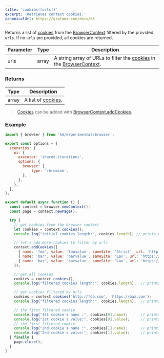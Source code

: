 ```yaml
---
title: 'cookies([urls])'
excerpt: 'Retrieves context cookies.'
canonicalUrl: https://grafana.com/docs/k6
---
```


Returns a list of [cookies](/javascript-api/k6-experimental/browser/browsercontext/cookie) from the [BrowserContext](/javascript-api/k6-experimental/browser/browsercontext) filtered by the provided `urls`. If no `urls` are provided, all cookies are returned.

| Parameter      | Type   | Description                                                                                                                                                                                                                                                                                                                                                                                           |
|----------------|--------|-------------------------------------------------------------------------------------------------------------------------------------------------------------------------------------------------------------------------------------------------------------------------------------------------------------------------------------------------------------------------------------------------------|
| urls           | array  | A string array of URLs to filter the [cookies](/javascript-api/k6-experimental/browser/browsercontext/cookie) in the [BrowserContext](/javascript-api/k6-experimental/browser/browsercontext). |

### Returns

| Type                 | Description                                                                                     |
| ----                 | -----------                                                                                     |
| array                | A list of [cookies](/javascript-api/k6-experimental/browser/browsercontext/cookie).                                                                            |

<Blockquote mod="info">

[Cookies](/javascript-api/k6-experimental/browser/browsercontext/cookie) can be added with [BrowserContext.addCookies](/javascript-api/k6-experimental/browser/browsercontext/addcookies/).

</Blockquote>

### Example

<CodeGroup labels={[]}>

```javascript
import { browser } from 'k6/experimental/browser';

export const options = {
  scenarios: {
    ui: {
      executor: 'shared-iterations',
      options: {
        browser: {
            type: 'chromium',
        },
      },
    },
  },
};

export default async function () {
  const context = browser.newContext();
  const page = context.newPage();

  try {
    // get cookies from the browser context
    let cookies = context.cookies();
    console.log("initial cookies length:", cookies.length); // prints 0

    // let's add more cookies to filter by urls
    context.addCookies([
      { name: 'foo', value: 'foovalue', sameSite: 'Strict', url: 'http://foo.com' },
      { name: 'bar', value: 'barvalue', sameSite: 'Lax', url: 'https://bar.com' },
      { name: 'baz', value: 'bazvalue', sameSite: 'Lax', url: 'https://baz.com' }
    ]);

    // get all cookies
    cookies = context.cookies();
    console.log("filtered cookies length:", cookies.length);  // prints 3

    // get cookies filtered by urls
    cookies = context.cookies('http://foo.com', 'https://baz.com');
    console.log("filtered cookies length:", cookies.length);  // prints 2

    // the first filtered cookie
    console.log("1st cookie's name :", cookies[0].name);      // prints foo
    console.log("1st cookie's value:", cookies[0].value);     // prints foovalue
    // the first filtered cookie
    console.log("2nd cookie's name :", cookies[1].name);      // prints baz
    console.log("2nd cookie's value:", cookies[1].value);     // prints bazvalue
  } finally {
    page.close();
  }
}
```

</CodeGroup>
